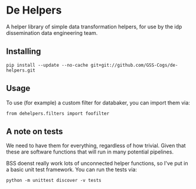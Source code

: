 # De Helpers

A helper library of simple data transformation helpers, for use by the idp dissemination data engineering team.

## Installing

`pip install --update --no-cache git+git://github.com/GSS-Cogs/de-helpers.git`

## Usage

To use (for example) a custom filter for databaker, you can import them via:

```
from dehelpers.filters import foofilter 
```

## A note on tests

We need to have them for everything, regardless of how trivial. Given that these are software functions that will run in many potential pipelines.

BSS doenst really work lots of unconnected helper functions, so I've put in a basic unit test framework. You can run the tests via:

```
python -m unittest discover -v tests
```

